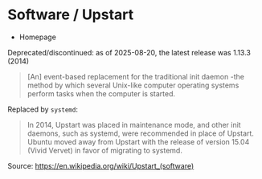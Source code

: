 # Software / Upstart

- Homepage

Deprecated/discontinued: as of 2025-08-20, the latest release was 1.13.3 (2014)

> \[An\] event-based replacement for the traditional init daemon -the method by which several Unix-like computer operating systems perform tasks when the computer is started.

Replaced by `systemd`:

> In 2014, Upstart was placed in maintenance mode, and other init daemons, such as systemd, were recommended in place of Upstart.
> Ubuntu moved away from Upstart with the release of version 15.04 (Vivid Vervet) in favor of migrating to systemd.

Source: <https://en.wikipedia.org/wiki/Upstart_(software)>
